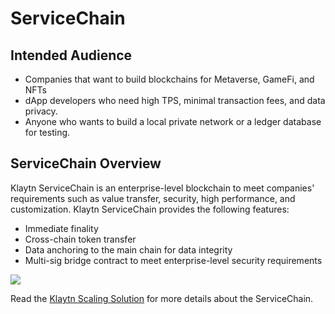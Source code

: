 # ServiceChain <a id="service-chain"></a>

## Intended Audience <a id="intended-audience"></a>

- Companies that want to build blockchains for Metaverse, GameFi, and NFTs
- dApp developers who need high TPS, minimal transaction fees, and data privacy.  
- Anyone who wants to build a local private network or a ledger database for testing.

## ServiceChain Overview <a id="service-chain-overview"></a>

Klaytn ServiceChain is an enterprise-level blockchain to meet companies' requirements such as value transfer, security, high performance, and customization. Klaytn ServiceChain provides the following features:

- Immediate finality
- Cross-chain token transfer
- Data anchoring to the main chain for data integrity
- Multi-sig bridge contract to meet enterprise-level security requirements

![](./images/sc-overview.png)


Read the [Klaytn Scaling Solution](../../klaytn/scaling-solutions.md) for more details about the ServiceChain.
